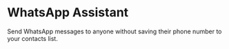 # WhatsApp Assistant

Send WhatsApp messages to anyone without saving their phone number to your contacts list.


